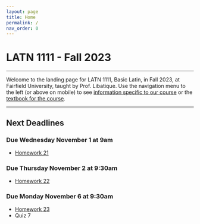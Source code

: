 ```yaml
---
layout: page
title: Home
permalink: /
nav_order: 0
---
```


# LATN 1111 - Fall 2023

***

Welcome to the landing page for LATN 1111, Basic Latin, in Fall 2023, at Fairfield University, taught by Prof. Libatique. Use the navigation menu to the left (or above on mobile) to see [information specific to our course](/course_info) or the [textbook for the course](/textbook).

***

## Next Deadlines

### Due Wednesday November 1 at 9am
* [Homework 21](../homework/homework#homework-21-due-w-111)

### Due Thursday November 2 at 9:30am
* [Homework 22](../homework/homework#homework-22-due-r-112)

### Due Monday November 6 at 9:30am
* [Homework 23](../homework/homework#homework-23-due-m-116)
* Quiz 7